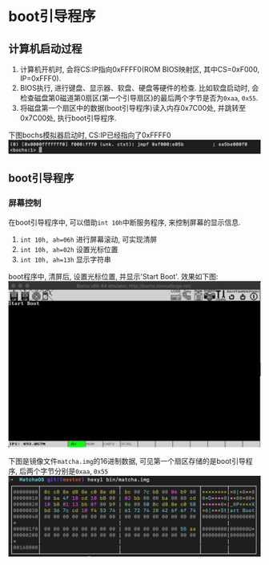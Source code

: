 # boot引导程序

## 计算机启动过程
1. 计算机开机时, 会将CS:IP指向0xFFFF0(ROM BIOS映射区, 其中CS=0xF000, IP=0xFFF0).
2. BIOS执行, 进行键盘、显示器、软盘、硬盘等硬件的检查. 比如软盘启动时, 会检查磁盘第0磁道第0扇区(第一个引导扇区)的最后两个字节是否为`0xaa`, `0x55`.
3. 将磁盘第一个扇区中的数据(boot引导程序)读入内存0x7C00处, 并跳转至0x7C00处, 执行boot引导程序.


下图bochs模拟器启动时, CS:IP已经指向了0xFFFF0 ![bios](image/bios.png)

## boot引导程序

### 屏幕控制
在boot引导程序中, 可以借助`int 10h`中断服务程序, 来控制屏幕的显示信息. 
1. `int 10h, ah=06h` 进行屏幕滚动, 可实现清屏
2. `int 10h, ah=02h` 设置光标位置
3. `int 10h, ah=13h` 显示字符串


boot程序中, 清屏后, 设置光标位置, 并显示'Start Boot'. 效果如下图:
![boot](image/boot.png)

下图是镜像文件`matcha.img`的16进制数据, 可见第一个扇区存储的是boot引导程序, 后两个字节分别是`0xaa`, `0x55`
![img_hex](image/img_hex.png)
